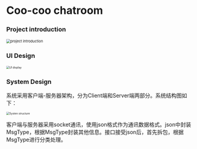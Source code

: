 # Coo-coo chatroom

### Project introduction

<img src="img/project introduction.png" alt="project introduction" style="zoom:67%;" />

### UI Design

<img src="img/UI Design.png" alt="UI display" style="zoom: 50%;" />

### System Design

系统采用客户端-服务器架构，分为Client端和Server端两部分。系统结构图如下：

<img src="img/System structure" alt="Systen structure" style="zoom: 50%;" />

客户端与服务器采用socket通讯，使用json格式作为通讯数据格式。json中封装MsgType，根据MsgType封装其他信息。接口接受json后，首先拆包，根据MsgType进行分类处理。
